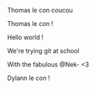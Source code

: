 
Thomas le con coucou

Thomas le con !

Hello world !

We're trying git at school

With the fabulous @Nek- <3

Dylann le con !